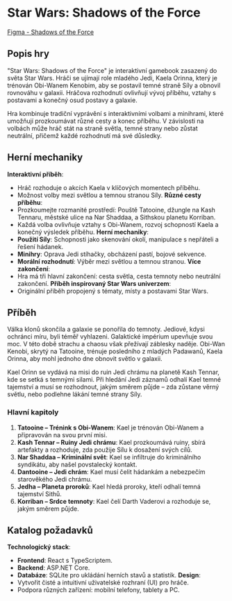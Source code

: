 # Star Wars: Shadows of the Force

[Figma - Shadows of the Force](https://www.figma.com/design/Jj13tJEqtj2Oa91zrdMhhR/Shadows-of-the-Force?node-id=0-1&t=nGB0eywPFq4gtwNd-1)

## Popis hry
"Star Wars: Shadows of the Force" je interaktivní gamebook zasazený do světa Star Wars. Hráči se ujímají role mladého Jedi, Kaela Orinna, který je trénován Obi-Wanem Kenobim, aby se postavil temné straně Síly a obnovil rovnováhu v galaxii. Hráčova rozhodnutí ovlivňují vývoj příběhu, vztahy s postavami a konečný osud postavy a galaxie.

Hra kombinuje tradiční vyprávění s interaktivními volbami a minihrami, které umožňují prozkoumávat různé cesty a konec příběhu. V závislosti na volbách může hráč stát na straně světla, temné strany nebo zůstat neutrální, přičemž každé rozhodnutí má své důsledky.

## Herní mechaniky
**Interaktivní příběh**:
   - Hráč rozhoduje o akcích Kaela v klíčových momentech příběhu.
   - Možnost volby mezi světlou a temnou stranou Síly.
**Různé cesty příběhu**:
   - Prozkoumejte rozmanité prostředí: Pouště Tatooine, džungle na Kash Tennaru, městské ulice na Nar Shaddaa, a Sithskou planetu Korriban.
   - Každá volba ovlivňuje vztahy s Obi-Wanem, rozvoj schopností Kaela a konečný výsledek příběhu.
**Herní mechaniky**:
   - **Použití Síly**: Schopnosti jako skenování okolí, manipulace s nepřáteli a řešení hádanek.
   - **Minihry**: Oprava Jedi stíhačky, obcházení pastí, bojové sekvence.
   - **Morální rozhodnutí**: Výběr mezi světlou a temnou stranou.
**Více zakončení**:
   - Hra má tři hlavní zakončení: cesta světla, cesta temnoty nebo neutrální zakončení.
**Příběh inspirovaný Star Wars univerzem**:
   - Originální příběh propojený s tématy, místy a postavami Star Wars.

## Příběh
Válka klonů skončila a galaxie se ponořila do temnoty. Jediové, kdysi ochránci míru, byli téměř vyhlazeni. Galaktické impérium upevňuje svou moc. V této době strachu a chaosu však přežívají záblesky naděje. Obi-Wan Kenobi, skrytý na Tatooine, trénuje posledního z mladých Padawanů, Kaela Orinna, aby mohl jednoho dne obnovit světlo v galaxii.

Kael Orinn se vydává na misi do ruin Jedi chrámu na planetě Kash Tennar, kde se setká s temnými silami. Při hledání Jedi záznamů odhalí Kael temné tajemství a musí se rozhodnout, jakým směrem půjde – zda zůstane věrný světlu, nebo podlehne lákání temné strany Síly.

### Hlavní kapitoly
1. **Tatooine – Trénink s Obi-Wanem**: Kael je trénován Obi-Wanem a připravován na svou první misi.
2. **Kash Tennar – Ruiny Jedi chrámu**: Kael prozkoumává ruiny, sbírá artefakty a rozhoduje, zda použije Sílu k dosažení svých cílů.
3. **Nar Shaddaa – Kriminální svět**: Kael se infiltruje do kriminálního syndikátu, aby našel povstalecký kontakt.
4. **Dantooine – Jedi chrám**: Kael musí čelit hádankám a nebezpečím starověkého Jedi chrámu.
5. **Jedha – Planeta proroků**: Kael hledá proroky, kteří odhalí temná tajemství Sithů.
6. **Korriban – Srdce temnoty**: Kael čelí Darth Vaderovi a rozhoduje se, jakým směrem půjde.

## Katalog požadavků
**Technologický stack**:
   - **Frontend**: React s TypeScriptem.
   - **Backend**: ASP.NET Core.
   - **Databáze**: SQLite pro ukládání herních stavů a statistik.
**Design**:
   - Vytvořit čisté a intuitivní uživatelské rozhraní (UI) pro hráče.
   - Podpora různých zařízení: mobilní telefony, tablety a PC.
